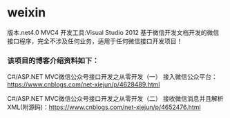 # **weixin**
版本.net4.0 MVC4 开发工具:Visual Studio 2012 
基于微信开发文档开发的微信接口程序，完全不涉及任何业务，适用于任何微信接口开发项目！

### **该项目的博客介绍资料如下：**

C#/ASP.NET MVC微信公众号接口开发之从零开发（一） 接入微信公众平台：https://www.cnblogs.com/net-xiejun/p/4628489.html

C#/ASP.NET MVC微信公众号接口开发之从零开发（二） 接收微信消息并且解析XML(附源码)：https://www.cnblogs.com/net-xiejun/p/4652476.html
